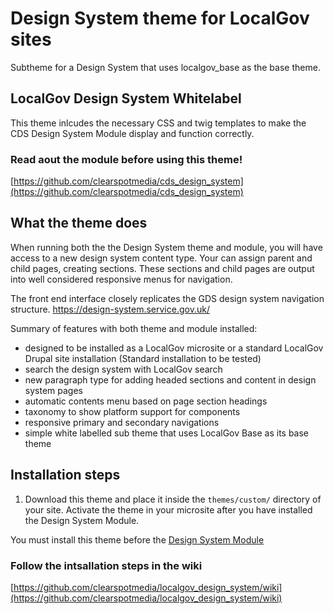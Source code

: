 # Design System theme for LocalGov sites
Subtheme for a Design System that uses localgov_base as the base theme.

## LocalGov Design System Whitelabel
This theme inlcudes the necessary CSS and twig templates to make the CDS Design System Module display and function correctly.

### Read aout the module before using this theme!
[https://github.com/clearspotmedia/cds_design_system](https://github.com/clearspotmedia/cds_design_system)


## What the theme does
When running both the the Design System theme and module, you will have access to a new design system content type. Your can assign parent and child pages, creating sections. These sections and child pages are output into well considered responsive menus for navigation.

The front end interface closely replicates the GDS design system navigation structure.  https://design-system.service.gov.uk/


Summary of features with both theme and module installed:

* designed to be installed as a LocalGov microsite or a standard LocalGov Drupal site installation (Standard installation to be tested)
* search the design system with LocalGov search
* new paragraph type for adding headed sections and content in design system pages
* automatic contents menu based on page section headings
* taxonomy to show platform support for components
* responsive primary and secondary navigations
* simple white labelled sub theme that uses LocalGov Base as its base theme


## Installation steps
1. Download this theme and place it inside the `themes/custom/` directory of your site.
Activate the theme in your microsite after you have installed the Design System Module.

You must install this theme before the [Design System Module](https://github.com/clearspotmedia/cds_design_system)

### Follow the intsallation steps in the wiki
[https://github.com/clearspotmedia/localgov_design_system/wiki](https://github.com/clearspotmedia/localgov_design_system/wiki)
